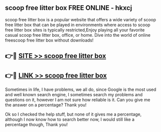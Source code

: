 ## scoop free litter box FREE ONLINE - hkxcj

scoop free litter box is a popular website that offers a wide variety of scoop free litter box that can be played in environments where access to scoop free litter box sites is typically restricted,Enjoy playing all your favorite casual scoop free litter box, office, or home. Dive into the world of online freescoop free litter box without downloads!

## 👉🔴 [SITE >> scoop free litter box](http://news.freeplayer.one?title=scoop_free_litter_box&ref=FRRE)

## 👉🔴 [LINK >> scoop free litter box](http://news.freeplayer.one?title=scoop_free_litter_box&ref=FREE)

Sometimes in life, I have problems, we all do, since Google is the most used and well known search engine, I sometimes search my problems and questions on it, however I am not sure how reliable is it. Can you give me the answer on a percentage? Thank you!

Ok so I checked the help stuff, but none of it gives me a percentage, although I now know how to search better now, I would still like a percentage though, Thank you!